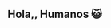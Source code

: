 ## Hola,, Humanos 😺

<!--ssadmman

**Mrx80zz/Mrx80zz** is a ✨ _special_ ✨ repository because its `README.md` (this file) appears on your GitHub profile.

Here are some ideas to get you started:

- 🔭 I’m currently working on .comprender la mecánica y función de cada espacio existente aki 
- 🌱 I’m currently learning,, esforzándome a absorber todo aquello que se refleje 
- 👯 I’m looking to collaborate on,, bueno,, se vale soñar en grande,llegar a partisipar  en nuevos desarrollos de nuevos códigos, Software, o IA
- 🤔 I’m looking for help with,,tal vez con todo =((
- 💬 Ask me about ...nada 🥺 no me siento capasitado aun 
- 📫 How to reach me:,,tal vez si duermeas pensando en contactarme muy probablemente funcione,, xdd Manzanitaaple5@gmail.com 
- 😄 Pronouns: ...Mrx80zz 
- ⚡ Fun fact:,, no sabia que existía este mundo,, es un lugar gigante donde talves en forma metáforica es todo del todo, el como funciona,como es, y lo que es,, hay mucho por aprender,,, y lo más harcore es que,, llegue a este mundo sin tener antesedentes de alguna rama,, que se asocie a este gran universo,, mientras voy de tour, voy aprendiendo a una velocidad constante, creo, xd,, aki lo veo como mi diario, donde puedo escribir o contar lo que sea,,, me siento en órbita,, una pekeña pausa qué tengo a futuro,, es Aver dejado en ese mundo cuando me desviva mi repositorio y un escrito en el cual diga, lo que aprendí mientras estaba o estoy de tour 😮‍💨
-->
